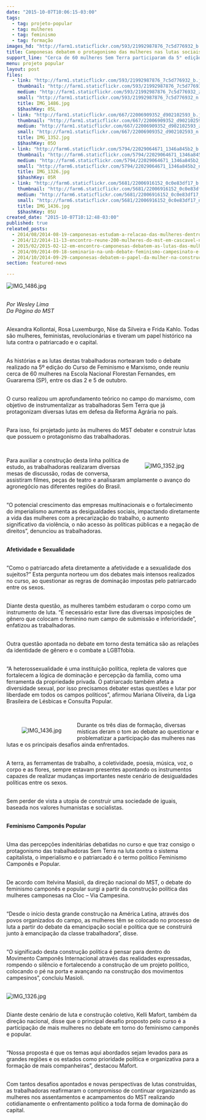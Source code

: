 ```yaml
---
date: "2015-10-07T10:06:15-03:00"
tags:
  - tag: projeto-popular
  - tag: mulheres
  - tag: feminismo
  - tag: formação
images_hd: "http://farm1.staticflickr.com/593/21992987876_7c5d776932_b.jpg"
title: Camponesas debatem o protagonismo das mulheres nas lutas sociais
support_line: "Cerca de 60 mulheres Sem Terra participaram da 5° edição o Curso de Feminismo e Marxismo, na ENFF."
menu: projeto popular
layout: post
files:
  - link: "http://farm1.staticflickr.com/593/21992987876_7c5d776932_b.jpg"
    thumbnail: "http://farm1.staticflickr.com/593/21992987876_7c5d776932_t.jpg"
    medium: "http://farm1.staticflickr.com/593/21992987876_7c5d776932_z.jpg"
    small: "http://farm1.staticflickr.com/593/21992987876_7c5d776932_n.jpg"
    title: IMG_1486.jpg
    $$hashKey: 05L
  - link: "http://farm1.staticflickr.com/667/22006909352_d902102593_b.jpg"
    thumbnail: "http://farm1.staticflickr.com/667/22006909352_d902102593_t.jpg"
    medium: "http://farm1.staticflickr.com/667/22006909352_d902102593_z.jpg"
    small: "http://farm1.staticflickr.com/667/22006909352_d902102593_n.jpg"
    title: IMG_1352.jpg
    $$hashKey: 05O
  - link: "http://farm6.staticflickr.com/5794/22029064671_1346a845b2_b.jpg"
    thumbnail: "http://farm6.staticflickr.com/5794/22029064671_1346a845b2_t.jpg"
    medium: "http://farm6.staticflickr.com/5794/22029064671_1346a845b2_z.jpg"
    small: "http://farm6.staticflickr.com/5794/22029064671_1346a845b2_n.jpg"
    title: IMG_1326.jpg
    $$hashKey: 05R
  - link: "http://farm6.staticflickr.com/5681/22006916152_0c0e83df17_b.jpg"
    thumbnail: "http://farm6.staticflickr.com/5681/22006916152_0c0e83df17_t.jpg"
    medium: "http://farm6.staticflickr.com/5681/22006916152_0c0e83df17_z.jpg"
    small: "http://farm6.staticflickr.com/5681/22006916152_0c0e83df17_n.jpg"
    title: IMG_1436.jpg
    $$hashKey: 05U
created_date: "2015-10-07T10:12:48-03:00"
published: true
releated_posts:
  - 2014/08/2014-08-19-camponesas-estudam-a-relacao-das-mulheres-dentro-e-fora-do-mst.md
  - 2014/12/2014-11-13-encontro-reune-200-mulheres-do-mst-em-cascavel-no-parana.md
  - 2015/02/2015-02-12-em-encontro-camponesas-debatem-as-lutas-das-mulheres-em-alagoas.md
  - 2014/09/2014-09-18-seminario-na-unb-debate-feminismo-campesinato-e-luta-de-classes.md
  - 2014/10/2014-09-29-camponesas-debatem-o-papel-da-mulher-na-construcao-da-reforma-agraria.md
section: featured-news

---
```

<p><img alt="IMG_1486.jpg" src="http://farm1.staticflickr.com/593/21992987876_7c5d776932_b.jpg" /></p>

<p><br />
<em>Por Wesley Lima<br />
Da P&agrave;gina do MST</em></p>

<p><br />
Alexandra Kollontai, Rosa Luxemburgo, Nise&nbsp;da Silveira e Frida Kahlo. Todas s&atilde;o mulheres, feministas, revolucion&aacute;rias e tiveram um papel hist&oacute;rico na luta contra o patriarcado e o capital.&nbsp;</p>

<p><br />
As hist&oacute;rias e as lutas destas trabalhadoras nortearam todo o debate realizado na 5&ordm; edi&ccedil;&atilde;o do Curso de Feminismo e Marxismo, onde reuniu cerca de 60 mulheres na Escola Nacional Florestan Fernandes, em Guararema (SP), entre os dias 2 e 5 de outubro.&nbsp;</p>

<p><br />
O curso realizou um aprofundamento te&oacute;rico no campo do marxismo, com objetivo de instrumentalizar as trabalhadoras Sem Terra que j&aacute; protagonizam diversas lutas em defesa da Reforma Agr&aacute;ria no pa&iacute;s.&nbsp;</p>

<p><br />
Para isso, foi projetado junto &agrave;s mulheres do MST debater e construir lutas que possuem o protagonismo das trabalhadoras.&nbsp;</p>

<p>&nbsp;</p>

<figure class="image" style="float:right"><img alt="IMG_1352.jpg" src="http://farm1.staticflickr.com/667/22006909352_d902102593_b.jpg" />
<figcaption></figcaption>
</figure>

<p>Para auxiliar a constru&ccedil;&atilde;o desta linha pol&iacute;tica de estudo, as trabalhadoras realizaram diversas mesas de discuss&atilde;o, rodas de conversa, assistiram filmes, pe&ccedil;as de teatro e analisaram amplamente o avan&ccedil;o do agroneg&oacute;cio nas diferentes regi&otilde;es do Brasil.</p>

<p><br />
&ldquo;O potencial crescimento das empresas multinacionais e o fortalecimento do imperialismo aumenta as desigualdades sociais, impactando diretamente a vida das mulheres com a precariza&ccedil;&atilde;o do trabalho, o aumento significativo da viol&ecirc;ncia, o n&atilde;o acesso &agrave;s pol&iacute;ticas p&uacute;blicas e a nega&ccedil;&atilde;o de direitos&rdquo;, denunciou as trabalhadoras.&nbsp;</p>

<p><br />
<strong>Afetividade e Sexualidade</strong></p>

<p><br />
&ldquo;Como o patriarcado afeta diretamente a afetividade e a sexualidade dos sujeitos?&rdquo; Esta pergunta norteou um dos debates mais intensos realizados no curso, ao questionar as regras de domina&ccedil;&atilde;o impostas pelo patriarcado entre os sexos.</p>

<p><br />
Diante desta quest&atilde;o, as mulheres tamb&eacute;m estudaram o corpo como um instrumento de luta. &ldquo;&Eacute; necess&aacute;rio estar livre das diversas imposi&ccedil;&otilde;es de g&ecirc;nero que colocam o feminino num campo de submiss&atilde;o e inferioridade&rdquo;, enfatizou as trabalhadoras.&nbsp;</p>

<p><br />
Outra quest&atilde;o apontada no debate em torno desta tem&aacute;tica s&atilde;o as rela&ccedil;&otilde;es da identidade de g&ecirc;nero e o combate a LGBTfobia.&nbsp;</p>

<p><br />
&ldquo;A heterossexualidade &eacute; uma institui&ccedil;&atilde;o pol&iacute;tica, repleta de valores que fortalecem a l&oacute;gica de domina&ccedil;&atilde;o e percep&ccedil;&atilde;o da fam&iacute;lia, como uma ferramenta da propriedade privada. O patriarcado tamb&eacute;m afeta a diversidade sexual, por isso precisamos debater estas quest&otilde;es e lutar por liberdade em todos os campos pol&iacute;ticos&rdquo;, afirmou Mariana Oliveira, da Liga Brasileira de L&eacute;sbicas e Consulta Popular.</p>

<p>&nbsp;</p>

<figure class="image" style="float:left"><img alt="IMG_1436.jpg" src="http://farm6.staticflickr.com/5681/22006916152_0c0e83df17_b.jpg" />
<figcaption></figcaption>
</figure>

<p>Durante os tr&ecirc;s dias de forma&ccedil;&atilde;o, diversas m&iacute;sticas deram o tom ao debate ao questionar e problematizar a participa&ccedil;&atilde;o das mulheres nas lutas e os principais desafios ainda enfrentados.&nbsp;</p>

<p><br />
A terra, as ferramentas de trabalho, a coletividade, poesia, m&uacute;sica, voz, o corpo e as flores, sempre estavam presentes apontando os instrumentos capazes de realizar mudan&ccedil;as importantes neste cen&aacute;rio de desigualdades pol&iacute;ticas entre os sexos.&nbsp;</p>

<p><br />
Sem perder de vista a utopia de construir uma sociedade de iguais, baseada nos valores humanistas e socialistas.&nbsp;</p>

<p><br />
<strong>Feminismo Campon&ecirc;s Popular</strong></p>

<p><br />
Uma das percep&ccedil;&otilde;es indenit&aacute;rias debatidas no curso e que traz consigo o protagonismo das trabalhadoras Sem Terra na luta contra o sistema capitalista, o imperialismo e o patriarcado &eacute; o termo pol&iacute;tico Feminismo Campon&ecirc;s e Popular.&nbsp;</p>

<p><br />
De acordo com Itelvina Masioli, da dire&ccedil;&atilde;o nacional do MST, o debate do feminismo campon&ecirc;s e popular surgi a partir da constru&ccedil;&atilde;o pol&iacute;tica das mulheres camponesas na Cloc &ndash; Via Campesina.&nbsp;</p>

<p><br />
&ldquo;Desde o in&iacute;cio desta grande constru&ccedil;&atilde;o na Am&eacute;rica Latina, atrav&eacute;s dos povos organizados do campo, as mulheres t&ecirc;m se colocado no processo de luta a partir do debate da emancipa&ccedil;&atilde;o social e pol&iacute;tica que se construir&aacute; junto &agrave; emancipa&ccedil;&atilde;o da classe trabalhadora&rdquo;, disse.&nbsp;</p>

<p><br />
&ldquo;O significado desta constru&ccedil;&atilde;o pol&iacute;tica &eacute; pensar para dentro do Movimento Campon&ecirc;s Internacional atrav&eacute;s das realidades expressadas, rompendo o sil&ecirc;ncio e fortalecendo a constru&ccedil;&atilde;o de um projeto pol&iacute;tico, colocando o p&eacute; na porta e avan&ccedil;ando na constru&ccedil;&atilde;o dos movimentos campesinos&rdquo;, concluiu Masioli.<br />
&nbsp;</p>

<p><img alt="IMG_1326.jpg" src="http://farm6.staticflickr.com/5794/22029064671_1346a845b2_b.jpg" /></p>

<p><br />
Diante deste cen&aacute;rio de luta e constru&ccedil;&atilde;o coletivo, Kelli Mafort, tamb&eacute;m da dire&ccedil;&atilde;o nacional, disse que o principal desafio proposto pelo curso &eacute; a participa&ccedil;&atilde;o de mais mulheres no debate em torno do feminismo campon&ecirc;s e popular.</p>

<p><br />
&ldquo;Nossa proposta &eacute; que os temas aqui abordados sejam levados para as grandes regi&otilde;es e os estados como prioridade pol&iacute;tica e organizativa para a forma&ccedil;&atilde;o de mais companheiras&rdquo;, destacou Mafort.</p>

<p><br />
Com tantos desafios apontados e novas perspectivas de lutas constru&iacute;das, as trabalhadoras reafirmaram o compromisso de continuar organizando as mulheres nos assentamentos e acampamentos do MST realizando cotidianamente o enfrentamento pol&iacute;tico a toda forma de domina&ccedil;&atilde;o do capital.</p>
